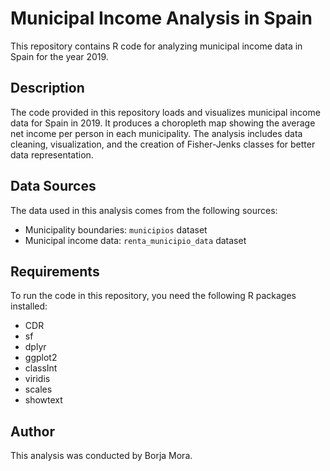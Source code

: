 # Municipal Income Analysis in Spain

This repository contains R code for analyzing municipal income data in Spain for the year 2019.

## Description

The code provided in this repository loads and visualizes municipal income data for Spain in 2019. It produces a choropleth map showing the average net income per person in each municipality. The analysis includes data cleaning, visualization, and the creation of Fisher-Jenks classes for better data representation.

## Data Sources

The data used in this analysis comes from the following sources:
- Municipality boundaries: `municipios` dataset
- Municipal income data: `renta_municipio_data` dataset

## Requirements

To run the code in this repository, you need the following R packages installed:
- CDR
- sf
- dplyr
- ggplot2
- classInt
- viridis
- scales
- showtext

## Author

This analysis was conducted by Borja Mora.


